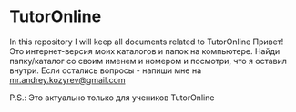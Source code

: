 # TutorOnline
In this repository I will keep all documents related to TutorOnline
Привет!
Это интернет-версия моих каталогов и папок на компьютере. 
Найди папку/каталог со своим именем и номером и посмотри, что я оставил внутри.
Если остались вопросы - напиши мне на mr.andrey.kozyrev@gmail.com

P.S.: Это актуально только для учеников TutorOnline

